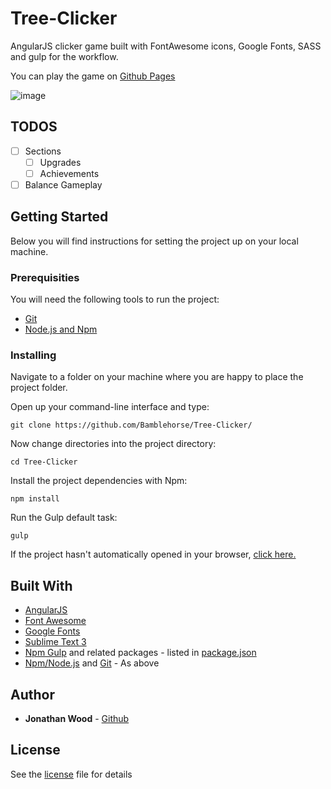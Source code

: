 # Tree-Clicker

AngularJS clicker game built with FontAwesome icons, Google Fonts, SASS and gulp for the workflow.

You can play the game on [Github Pages](https://bamblehorse.github.io/Tree-Clicker/)

![image](https://user-images.githubusercontent.com/20028526/36935806-5b8c7cc8-1eca-11e8-856e-889dc1850e86.png)


## TODOS

- [ ] Sections
	- [ ] Upgrades
	- [ ] Achievements
- [ ] Balance Gameplay

## Getting Started
Below you will find instructions for setting the project up on your local machine.

### Prerequisities
You will need the following tools to run the project:
* [Git](https://git-scm.com/book/en/v2/Getting-Started-Installing-Git)
* [Node.js and Npm](https://nodejs.org/en/download/)

### Installing
Navigate to a folder on your machine where you are happy to place the project folder.

Open up your command-line interface and type:
```
git clone https://github.com/Bamblehorse/Tree-Clicker/
```
Now change directories into the project directory:
```
cd Tree-Clicker
```
Install the project dependencies with Npm:
```
npm install
```
Run the Gulp default task:
```
gulp
```
If the project hasn't automatically opened in your browser, [click here.](http://localhost:3000)

## Built With
* [AngularJS](https://angularjs.org/)
* [Font Awesome](http://fontawesome.io/)
* [Google Fonts](https://fonts.google.com/)
* [Sublime Text 3](https://www.sublimetext.com/3)
* [Npm Gulp](https://www.npmjs.com/package/gulp) and related packages - listed in [package.json](package.json)
* [Npm/Node.js](https://nodejs.org/en/download/) and [Git](https://git-scm.com/book/en/v2/Getting-Started-Installing-Git) - As above

## Author
* **Jonathan Wood** - [Github](https://github.com/Bamblehorse)

## License
See the [license](LICENSE) file for details
